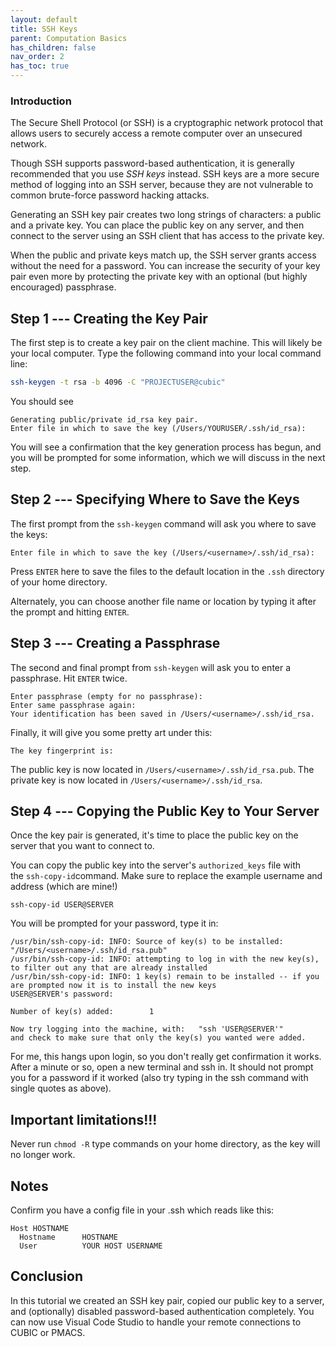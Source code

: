 ```yaml
---
layout: default
title: SSH Keys
parent: Computation Basics
has_children: false
nav_order: 2
has_toc: true
---
```


### Introduction

The Secure Shell Protocol (or SSH) is a cryptographic network protocol that allows users to securely access a remote computer over an unsecured network.

Though SSH supports password-based authentication, it is generally recommended that you use *SSH keys* instead. SSH keys are a more secure method of logging into an SSH server, because they are not vulnerable to common brute-force password hacking attacks.

Generating an SSH key pair creates two long strings of characters: a public and a private key. You can place the public key on any server, and then connect to the server using an SSH client that has access to the private key.

When the public and private keys match up, the SSH server grants access without the need for a password. You can increase the security of your key pair even more by protecting the private key with an optional (but highly encouraged) passphrase.

Step 1 --- Creating the Key Pair
------------------------------

The first step is to create a key pair on the client machine. This will likely be your local computer. Type the following command into your local command line:

```bash
ssh-keygen -t rsa -b 4096 -C "PROJECTUSER@cubic"
```

You should see

```
Generating public/private id_rsa key pair.
Enter file in which to save the key (/Users/YOURUSER/.ssh/id_rsa):
```

You will see a confirmation that the key generation process has begun, and you will be prompted for some information, which we will discuss in the next step.

Step 2 --- Specifying Where to Save the Keys
------------------------------------------

The first prompt from the `ssh-keygen` command will ask you where to save the keys:

```
Enter file in which to save the key (/Users/<username>/.ssh/id_rsa):
```

Press `ENTER` here to save the files to the default location in the `.ssh` directory of your home directory.

Alternately, you can choose another file name or location by typing it after the prompt and hitting `ENTER`.

Step 3 --- Creating a Passphrase
------------------------------

The second and final prompt from `ssh-keygen` will ask you to enter a passphrase. Hit `ENTER` twice.

```
Enter passphrase (empty for no passphrase): 
Enter same passphrase again: 
Your identification has been saved in /Users/<username>/.ssh/id_rsa.
```

Finally, it will give you some pretty art under this:
```
The key fingerprint is:
```

The public key is now located in `/Users/<username>/.ssh/id_rsa.pub`. The private key is now located in `/Users/<username>/.ssh/id_rsa`.

Step 4 --- Copying the Public Key to Your Server
----------------------------------------------

Once the key pair is generated, it's time to place the public key on the server that you want to connect to.

You can copy the public key into the server's `authorized_keys` file with the `ssh-copy-id`command. Make sure to replace the example username and address (which are mine!)

```
ssh-copy-id USER@SERVER
```

You will be prompted for your password, type it in:

```
/usr/bin/ssh-copy-id: INFO: Source of key(s) to be installed: "/Users/<username>/.ssh/id_rsa.pub"
/usr/bin/ssh-copy-id: INFO: attempting to log in with the new key(s), to filter out any that are already installed
/usr/bin/ssh-copy-id: INFO: 1 key(s) remain to be installed -- if you are prompted now it is to install the new keys
USER@SERVER's password: 

Number of key(s) added:        1

Now try logging into the machine, with:   "ssh 'USER@SERVER'"
and check to make sure that only the key(s) you wanted were added.
```
For me, this hangs upon login, so you don't really get confirmation it works. After a minute or so, open a new terminal and ssh in. It should not prompt you for a password if it worked (also try typing in the ssh command with single quotes as above).

Important limitations!!! 
----------
Never run `chmod -R` type commands on your home directory, as the key will no longer work.

Notes
----------
Confirm you have a config file in your .ssh which reads like this: 

```
Host HOSTNAME
  Hostname      HOSTNAME
  User          YOUR HOST USERNAME 
```

Conclusion
----------

In this tutorial we created an SSH key pair, copied our public key to a server, and (optionally) disabled password-based authentication completely. You can now use Visual Code Studio to handle your remote connections to CUBIC or PMACS.
